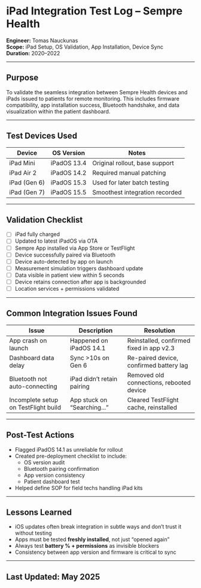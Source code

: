# iPad Integration Test Log – Sempre Health  
**Engineer:** Tomas Nauckunas  
**Scope:** iPad Setup, OS Validation, App Installation, Device Sync  
**Duration:** 2020–2022

---

## Purpose

To validate the seamless integration between Sempre Health devices and iPads issued to patients for remote monitoring. This includes firmware compatibility, app installation success, Bluetooth handshake, and data visualization within the patient dashboard.

---

## Test Devices Used

| Device        | OS Version     | Notes                          |
|---------------|----------------|---------------------------------|
| iPad Mini     | iPadOS 13.4     | Original rollout, base support |
| iPad Air 2    | iPadOS 14.2     | Required manual patching       |
| iPad (Gen 6)  | iPadOS 15.3     | Used for later batch testing    |
| iPad (Gen 7)  | iPadOS 15.5     | Smoothest integration recorded  |

---

## Validation Checklist

- [ ] iPad fully charged  
- [ ] Updated to latest iPadOS via OTA  
- [ ] Sempre App installed via App Store or TestFlight  
- [ ] Device successfully paired via Bluetooth  
- [ ] Device auto-detected by app on launch  
- [ ] Measurement simulation triggers dashboard update  
- [ ] Data visible in patient view within 5 seconds  
- [ ] Device retains connection after app is backgrounded  
- [ ] Location services + permissions validated

---

## Common Integration Issues Found

| Issue | Description | Resolution |
|-------|-------------|------------|
| App crash on launch | Happened on iPadOS 14.1 | Reinstalled, confirmed fixed in app v2.3 |
| Dashboard data delay | Sync >10s on Gen 6 | Re-paired device, confirmed battery lag |
| Bluetooth not auto-connecting | iPad didn’t retain pairing | Removed old connections, rebooted device |
| Incomplete setup on TestFlight build | App stuck on “Searching...” | Cleared TestFlight cache, reinstalled |

---

## Post-Test Actions

- Flagged iPadOS 14.1 as unreliable for rollout  
- Created pre-deployment checklist to include:
  - OS version audit  
  - Bluetooth pairing confirmation  
  - App version consistency  
  - Patient dashboard test  
- Helped define SOP for field techs handling iPad kits

---

## Lessons Learned

- iOS updates often break integration in subtle ways and don’t trust it without testing  
- Apps must be tested **freshly installed**, not just “opened again”  
- Always test **battery % + permissions** as invisible blockers  
- Consistency between app version and firmware is critical to sync

---

## Last Updated: May 2025
